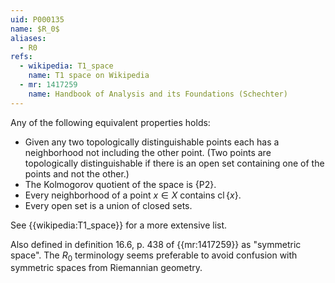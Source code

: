 ```yaml
---
uid: P000135
name: $R_0$
aliases:
  - R0
refs:
  - wikipedia: T1_space
    name: T1 space on Wikipedia
  - mr: 1417259
    name: Handbook of Analysis and its Foundations (Schechter)
---
```


Any of the following equivalent properties holds:

- Given any two topologically distinguishable points each has a neighborhood not including the other point.  (Two points are topologically distinguishable if there is an open set containing one of the points and not the other.)
- The Kolmogorov quotient of the space is {P2}.
- Every neighborhood of a point $x\in X$ contains $\operatorname{cl}\{x\}$.
- Every open set is a union of closed sets.

See {{wikipedia:T1_space}} for a more extensive list.

Also defined in definition 16.6, p. 438 of {{mr:1417259}} as "symmetric space".  The $R_0$ terminology seems preferable to avoid confusion with symmetric spaces from Riemannian geometry.
